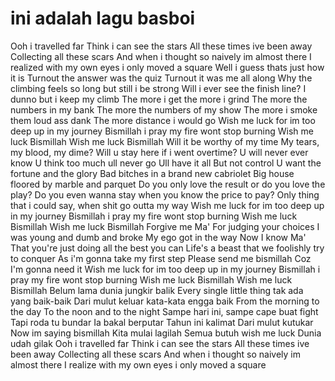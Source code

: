 # ini adalah lagu basboi
Ooh i travelled far
Think i can see the stars
All these times ive been away
Collecting all these scars
And when i thought so naively im almost there
I realized with my own eyes i only moved a square
Well i guess thats just how it is
Turnout the answer was the quiz
Turnout it was me all along
Why the climbing feels so long but still i be strong
Will i ever see the finish line?
I dunno but i keep my climb
The more i get the more i grind
The more the numbers in my bank
The more the numbers of my show
The more i smoke them loud ass dank
The more distance i would go
Wish me luck for im too deep up in my journey
Bismillah i pray my fire wont stop burning
Wish me luck
Bismillah
Wish me luck
Bismillah
Will it be worthy of my time
My tears, my blood, my dime?
Will u stay here if i went overtime?
U will never ever know
U think too much ull never go
Ull have it all
But not control
U want the fortune and the glory
Bad bitches in a brand new cabriolet
Big house floored by marble and parquet
Do you only love the result or do you love the play?
Do you even wanna stay when you know the price to pay?
Only thing that i could say, when shit go outta my way
Wish me luck for im too deep up in my journey
Bismillah i pray my fire wont stop burning
Wish me luck
Bismillah
Wish me luck
Bismillah
Forgive me Ma'
For judging your choices
I was young and dumb and broke
My ego got in the way
Now I know Ma'
That you're just doing all the best you can
Life's a beast that we foolishly try to conquer
As i'm gonna take my first step
Please send me bismillah
Coz I'm gonna need it
Wish me luck for im too deep up in my journey
Bismillah i pray my fire wont stop burning
Wish me luck
Bismillah
Wish me luck
Bismillah
Belum lama dunia jungkir balik
Every single little thing tak ada yang baik-baik
Dari mulut keluar kata-kata engga baik
From the morning to the day
To the noon and to the night
Sampe hari ini, sampe cape buat fight
Tapi roda tu bundar
Ia bakal berputar
Tahun ini kalimat
Dari mulut kutukar
Now im saying bismillah
Kita mulai lagilah
Semua butuh wish me luck
Dunia udah gilak
Ooh i travelled far
Think i can see the stars
All these times ive been away
Collecting all these scars
And when i thought so naively im almost there
I realize with my own eyes i only moved a square
